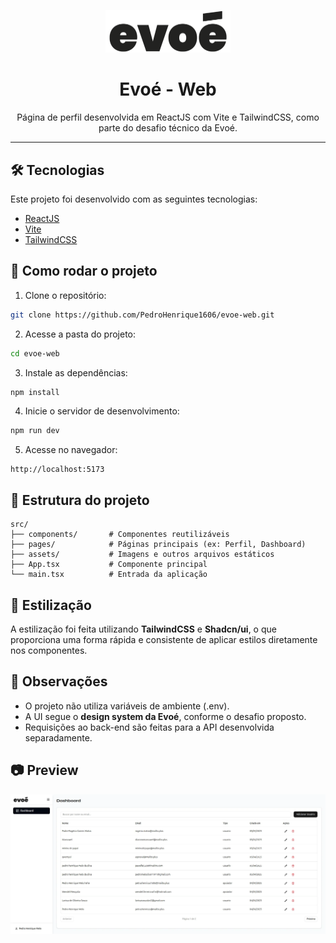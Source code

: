 <p align="center">
  <img src="./src/assets/evoe-logo.png" alt="Evoé" width="200" />
</p>

<h1 align="center">Evoé - Web</h1>

<p align="center">
  Página de perfil desenvolvida em ReactJS com Vite e TailwindCSS, como parte do desafio técnico da Evoé.
</p>

---

## 🛠 Tecnologias

Este projeto foi desenvolvido com as seguintes tecnologias:

- [ReactJS](https://reactjs.org/)
- [Vite](https://vitejs.dev/)
- [TailwindCSS](https://tailwindcss.com/)

## 🚀 Como rodar o projeto

1. Clone o repositório:
```bash
git clone https://github.com/PedroHenrique1606/evoe-web.git
```
2. Acesse a pasta do projeto:

```bash
cd evoe-web
```

3. Instale as dependências:

```bash
npm install
```

4. Inicie o servidor de desenvolvimento:

```bash
npm run dev
```

5. Acesse no navegador:

```
http://localhost:5173
```

## 📁 Estrutura do projeto

```
src/
├── components/       # Componentes reutilizáveis
├── pages/            # Páginas principais (ex: Perfil, Dashboard)
├── assets/           # Imagens e outros arquivos estáticos
├── App.tsx           # Componente principal
└── main.tsx          # Entrada da aplicação
```

## 💅 Estilização

A estilização foi feita utilizando **TailwindCSS** e **Shadcn/ui**, o que proporciona uma forma rápida e consistente de aplicar estilos diretamente nos componentes.

## 📌 Observações

- O projeto não utiliza variáveis de ambiente (.env).
- A UI segue o **design system da Evoé**, conforme o desafio proposto.
- Requisições ao back-end são feitas para a API desenvolvida separadamente.

## 📷 Preview

![image.png](./src//assets/evoe-system.webp)